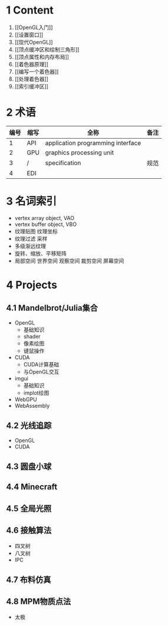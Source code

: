 # 1 Content
1. [[OpenGL入门]]
2. [[设置窗口]]
3. [[现代OpenGL]]
4. [[顶点缓冲区和绘制三角形]]
5. [[顶点属性和内存布局]]
6. [[着色器原理]]
7. [[编写一个着色器]]
8. [[处理着色器]]
9. [[索引缓冲区]]

# 2 术语
| 编号  | 缩写  | 全称                                | 备注  |
| --- | --- | --------------------------------- | --- |
| 1   | API | application programming interface |     |
| 2   | GPU | graphics processing unit          |     |
| 3   | /   | specification                     | 规范  |
| 4   | EDI |                                   |     |

# 3 名词索引
- vertex array object, VAO
- vertex buffer object, VBO
- 纹理贴图 纹理坐标
- 纹理过滤 采样
- 多级渐远纹理
- 旋转、缩放、平移矩阵
- 局部空间 世界空间 观察空间 裁剪空间 屏幕空间

# 4 Projects
## 4.1 Mandelbrot/Julia集合
- OpenGL
	- 基础知识
	- shader
	- 像素绘图
	- 键鼠操作
- CUDA
	- CUDA计算基础
	- 与OpenGL交互
- imgui
	- 基础知识
	- implot绘图
- WebGPU
- WebAssembly
## 4.2 光线追踪
- OpenGL
- CUDA
## 4.3 圆盘小球
## 4.4 Minecraft
## 4.5 全局光照
## 4.6 接触算法
- 四叉树
- 八叉树
- IPC
## 4.7 布料仿真
## 4.8 MPM物质点法
- 太极